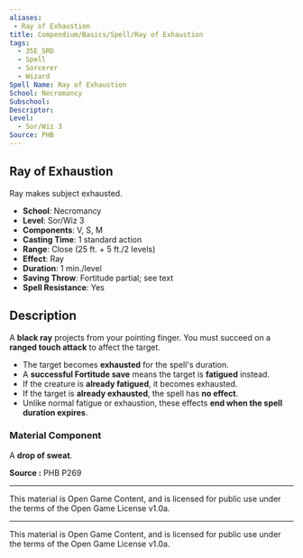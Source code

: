 ```yaml
---
aliases:
 - Ray of Exhaustion  
title: Compendium/Basics/Spell/Ray of Exhaustion  
tags:  
  - 35E_SRD  
  - Spell  
  - Sorcerer  
  - Wizard  
Spell Name: Ray of Exhaustion  
School: Necromancy  
Subschool:  
Descriptor:  
Level:  
  - Sor/Wiz 3  
Source: PHB  
---
```


## Ray of Exhaustion

Ray makes subject exhausted.

- **School**: Necromancy  
- **Level**: Sor/Wiz 3  
- **Components**: V, S, M  
- **Casting Time**: 1 standard action  
- **Range**: Close (25 ft. + 5 ft./2 levels)  
- **Effect**: Ray  
- **Duration**: 1 min./level  
- **Saving Throw**: Fortitude partial; see text  
- **Spell Resistance**: Yes  

## Description

A **black ray** projects from your pointing finger. You must succeed on a **ranged touch attack** to affect the target.

- The target becomes **exhausted** for the spell's duration.
- A **successful Fortitude save** means the target is **fatigued** instead.
- If the creature is **already fatigued**, it becomes exhausted.
- If the target is **already exhausted**, the spell has **no effect**.
- Unlike normal fatigue or exhaustion, these effects **end when the spell duration expires**.

### Material Component  
A **drop of sweat**.

**Source :** PHB P269

---

This material is Open Game Content, and is licensed for public use under  
the terms of the Open Game License v1.0a.

---

This material is Open Game Content, and is licensed for public use under the terms of the Open Game License v1.0a.
